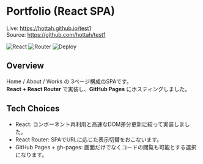 # Portfolio (React SPA)

Live: https://hottah.github.io/test1  
Source: https://github.com/hottah/test1

![React](https://img.shields.io/badge/Frontend-React-61DAFB)
![Router](https://img.shields.io/badge/Routing-React%20Router-orange)
![Deploy](https://img.shields.io/badge/Deploy-GitHub%20Pages-blue)

## Overview
Home / About / Works の 3ページ構成のSPAです。  
**React + React Router** で実装し、**GitHub Pages** にホスティングしました。

## Tech Choices
- React: コンポーネント再利用と高速なDOM差分更新に絞って実装しました。
- React Router: SPAでURLに応じた表示切替をおこないます。
- GitHub Pages + gh-pages: 画面だけでなくコードの閲覧も可能とする選択になります。
